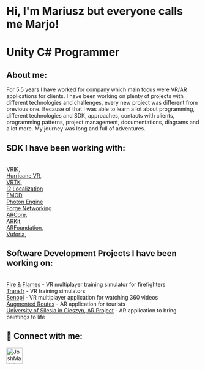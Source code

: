 <h1>Hi, I'm Mariusz but everyone calls me Marjo!</h1>
<h1>Unity C# Programmer</h1>

<h2>About me:</h2>
For 5.5 years I have worked for company which main focus were VR/AR applications for clients. I have been working on plenty of projects with different technologies and challenges, every new project was different from previous one. Because of that I was able to learn a lot about programming, different technologies and SDK, approaches, contacts with clients, programming patterns, project management, documentations, diagrams and a lot more. My journey was long and full of adventures.

<h2>SDK I have been working with:</h2>

<br/><a href="http://www.root-motion.com/finalikdox/html/page16.html">VRIK</a>, 
<br/><a href="https://assetstore.unity.com/packages/tools/physics/hurricane-vr-physics-interaction-toolkit-177300">Hurricane VR</a>, 
<br/><a href="https://www.vrtk.io/">VRTK</a>, 
<br/><a href="http://inter-illusion.com/tools/i2-localization/">I2 Localization</a>
<br/><a href="https://www.fmod.com/">FMOD</a>
<br/><a href="https://www.photonengine.com/">Photon Engine</a>
<br/><a href="https://assetstore.unity.com/packages/tools/network/forge-networking-remastered-38344">Forge Networking</a>
<br/><a href="https://developers.google.com/ar?hl=pl">ARCore</a>, 
<br/><a href="https://developer.apple.com/augmented-reality/arkit/">ARKit</a>, 
<br/><a href="https://unity.com/unity/features/arfoundation">ARFoundation</a>, 
<br/><a href="https://developer.vuforia.com/">Vuforia</a>, 

<h2>Software Development Projects I have been working on:</h2>
<br/><a href="https://github.com/MarjoKun/Fire-Flames/blob/main/README.md">Fire & Flames</a> - VR multiplayer training simulator for firefighters
<br/><a href="https://github.com/MarjoKun/Transfr/blob/main/README.md">Transfr</a> - VR training simulators
<br/><a href="https://www.senopi.com/">Senopi</a> - VR multiplayer application for watching 360 videos
<br/><a href="https://www.senopi.com/">Augmented Routes</a> - AR application for tourists 
<br/><a href="https://www.senopi.com/">University of Silesia in Cieszyn, AR Project</a> - AR application to bring paintings to life

<h2> 🤳 Connect with me:</h2>

[<img align="left" alt="JoshMadakor | LinkedIn" width="42px" src="https://cdn.jsdelivr.net/npm/simple-icons@v3/icons/linkedin.svg" />][linkedin]

[linkedin]: https://www.linkedin.com/in/mariusz-betker-933081163/
<!--
**MarjoKun/MarjoKun** is a ✨ _special_ ✨ repository because its `README.md` (this file) appears on your GitHub profile.

Here are some ideas to get you started:

- 🔭 I’m currently working on ...
- 🌱 I’m currently learning ...
- 👯 I’m looking to collaborate on ...
- 🤔 I’m looking for help with ...
- 💬 Ask me about ...
- 📫 How to reach me: ...
- 😄 Pronouns: ...
- ⚡ Fun fact: ...
-->
